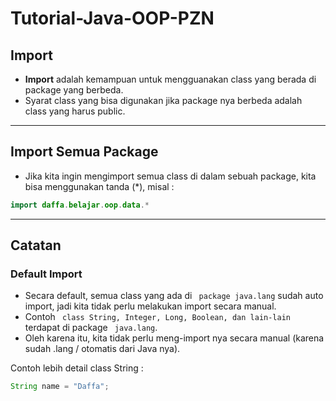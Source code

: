 # Tutorial-Java-OOP-PZN
## Import
* **Import** adalah kemampuan untuk mengguanakan class yang berada di package yang berbeda.
* Syarat class yang bisa digunakan jika package nya berbeda adalah class yang harus public.

---

## Import Semua Package
* Jika kita ingin mengimport semua class di dalam sebuah package, kita bisa menggunakan tanda (*), misal : 
```java 
import daffa.belajar.oop.data.*
```

---
## Catatan
### Default Import
* Secara default, semua class yang ada di ``` package java.lang``` sudah auto import, jadi kita tidak perlu melakukan import secara manual.
* Contoh ``` class String, Integer, Long, Boolean, dan lain-lain``` terdapat di package ``` java.lang```.
* Oleh karena itu, kita tidak perlu meng-import nya secara manual (karena sudah .lang / otomatis dari Java nya).

Contoh lebih detail class String : 
```java
String name = "Daffa"; 
```